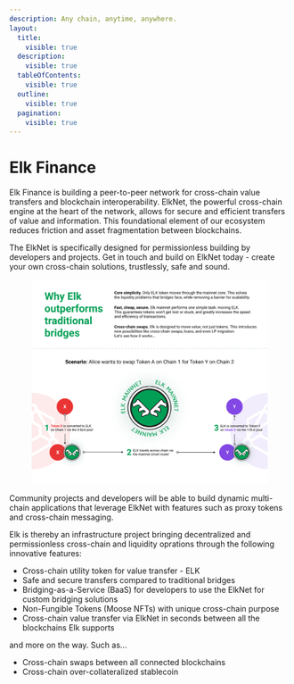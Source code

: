 ```yaml
---
description: Any chain, anytime, anywhere.
layout:
  title:
    visible: true
  description:
    visible: true
  tableOfContents:
    visible: true
  outline:
    visible: true
  pagination:
    visible: true
---
```


# Elk Finance

Elk Finance is building a peer-to-peer network for cross-chain value transfers and blockchain interoperability. ElkNet, the powerful cross-chain engine at the heart of the network, allows for secure and efficient transfers of value and information. This foundational element of our ecosystem reduces friction and asset fragmentation between blockchains.

The ElkNet is specifically designed for permissionless building by developers and projects. Get in touch and build on ElkNet today - create your own cross-chain solutions, trustlessly, safe and sound.

<figure><img src=".gitbook/assets/image (13).png" alt=""><figcaption></figcaption></figure>

Community projects and developers will be able to build dynamic multi-chain applications that leverage ElkNet with features such as proxy tokens and cross-chain messaging.

Elk is thereby an infrastructure project bringing decentralized and permissionless cross-chain and liquidity oprations through the following innovative features:

* Cross-chain utility token for value transfer - ELK
* Safe and secure transfers compared to traditional bridges
* Bridging-as-a-Service (BaaS) for developers to use the ElkNet for custom bridging solutions
* Non-Fungible Tokens (Moose NFTs) with unique cross-chain purpose
* Cross-chain value transfer via ElkNet in seconds between all the blockchains Elk supports

and more on the way. Such as...

* Cross-chain swaps between all connected blockchains
* Cross-chain over-collateralized stablecoin
